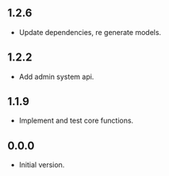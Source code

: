 ## 1.2.6

- Update dependencies, re generate models.

## 1.2.2

- Add admin system api.
 
## 1.1.9

- Implement and test core functions.

## 0.0.0

- Initial version.
